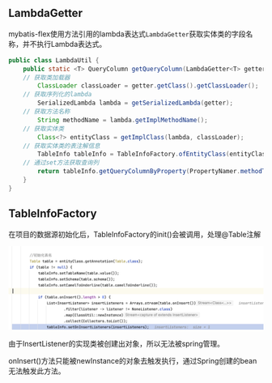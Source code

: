 ## ​​LambdaGetter​

mybatis-flex使用方法引用的lambda表达式`LambdaGetter`​获取实体类的字段名称，并不执行Lambda表达式。

```java
public class LambdaUtil { 
    public static <T> QueryColumn getQueryColumn(LambdaGetter<T> getter) {
	// 获取类加载器
        ClassLoader classLoader = getter.getClass().getClassLoader();
	// 获取序列化的lambda
        SerializedLambda lambda = getSerializedLambda(getter);
	// 获取方法名称
        String methodName = lambda.getImplMethodName();
	// 获取实体类
        Class<?> entityClass = getImplClass(lambda, classLoader);
	// 获取实体类的表注解信息
        TableInfo tableInfo = TableInfoFactory.ofEntityClass(entityClass);
	// 通过set方法获取查询列
        return tableInfo.getQueryColumnByProperty(PropertyNamer.methodToProperty(methodName));
    }
}
```

## TableInfoFactory

在项目的数据源初始化后，TableInfoFactory的init()会被调用，处理@Table注解

​![image](assets/image-20230825163740-w71e5nf.png)​

由于InsertListener的实现类被创建出对象，所以无法被spring管理。

onInsert()方法只能被newInstance的对象去触发执行，通过Spring创建的bean无法触发此方法。
